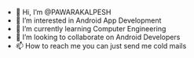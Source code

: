 - 👋 Hi, I’m @PAWARAKALPESH
- 👀 I’m interested in Android App Development
- 🌱 I’m currently learning Computer Engineering 
- 💞️ I’m looking to collaborate on Android Developers
- 📫 How to reach me you can just send me cold mails

<!---
PAWARAKALPESH/PAWARAKALPESH is a ✨ special ✨ repository because its `README.md` (this file) appears on your GitHub profile.
You can click the Preview link to take a look at your changes.
--->
